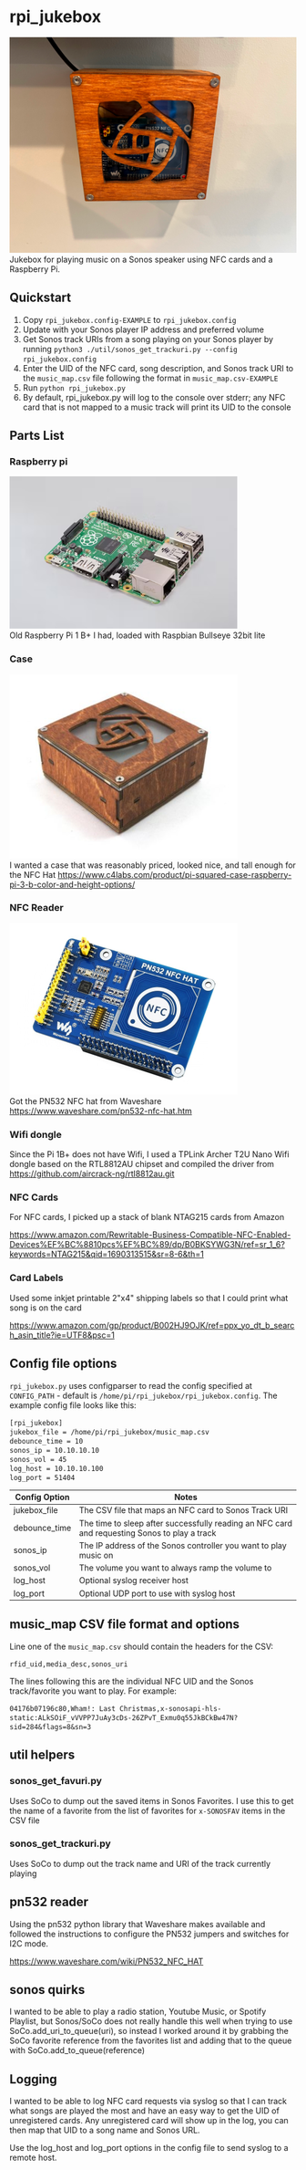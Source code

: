 # rpi_jukebox
![rPi Jukebox](./images/jukebox.png)  
Jukebox for playing music on a Sonos speaker using NFC cards and a Raspberry Pi.

## Quickstart
1. Copy `rpi_jukebox.config-EXAMPLE` to `rpi_jukebox.config` 
2. Update with your Sonos player IP address and preferred volume
3. Get Sonos track URIs from a song playing on your Sonos player by running `python3 ./util/sonos_get_trackuri.py --config rpi_jukebox.config`
4. Enter the UID of the NFC card, song description, and Sonos track URI to the `music_map.csv` file following the format in `music_map.csv-EXAMPLE`
5. Run `python rpi_jukebox.py`
6. By default, rpi_jukebox.py will log to the console over stderr; any NFC card that is not mapped to a music track will print its UID to the console

## Parts List
### Raspberry pi
![rpi 1b+](./images/raspberry_pi_1bp.png)  
Old Raspberry Pi 1 B+ I had, loaded with Raspbian Bullseye 32bit lite

### Case
![c4labs pi squared case](./images/pisquaredcase.png)  
I wanted a case that was reasonably priced, looked nice, and tall enough for the NFC Hat
  https://www.c4labs.com/product/pi-squared-case-raspberry-pi-3-b-color-and-height-options/

### NFC Reader
![waveshare nfc hat](./images/pn532-nfc-hat.png)  
Got the PN532 NFC hat from Waveshare https://www.waveshare.com/pn532-nfc-hat.htm

### Wifi dongle
Since the Pi 1B+ does not have Wifi, I used a TPLink Archer T2U Nano Wifi dongle based on the RTL8812AU chipset and compiled the driver from https://github.com/aircrack-ng/rtl8812au.git

### NFC Cards
For NFC cards, I picked up a stack of blank NTAG215 cards from Amazon  

https://www.amazon.com/Rewritable-Business-Compatible-NFC-Enabled-Devices%EF%BC%8810pcs%EF%BC%89/dp/B0BKSYWG3N/ref=sr_1_6?keywords=NTAG215&qid=1690313515&sr=8-6&th=1

### Card Labels
Used some inkjet printable 2"x4" shipping labels so that I could print what song is on the card  

https://www.amazon.com/gp/product/B002HJ9OJK/ref=ppx_yo_dt_b_search_asin_title?ie=UTF8&psc=1

## Config file options
`rpi_jukebox.py` uses configparser to read the config specified at `CONFIG_PATH` - default is `/home/pi/rpi_jukebox/rpi_jukebox.config`.  The example config file looks like this:

```
[rpi_jukebox]
jukebox_file = /home/pi/rpi_jukebox/music_map.csv
debounce_time = 10
sonos_ip = 10.10.10.10
sonos_vol = 45
log_host = 10.10.10.100
log_port = 51404
```

|Config Option|Notes|
|---|---|
|jukebox_file| The CSV file that maps an NFC card to Sonos Track URI|
|debounce_time| The time to sleep after successfully reading an NFC card and requesting Sonos to play a track |
|sonos_ip| The IP address of the Sonos controller you want to play music on|
|sonos_vol| The volume you want to always ramp the volume to|
|log_host| Optional syslog receiver host|
|log_port| Optional UDP port to use with syslog host|

## music_map CSV file format and options
Line one of the `music_map.csv` should contain the headers for the CSV:
```
rfid_uid,media_desc,sonos_uri
```
The lines following this are the individual NFC UID and the Sonos track/favorite you want to play.  For example:

```
04176b07196c80,Wham!: Last Christmas,x-sonosapi-hls-static:ALkSOiF_vVVPP7JuAy3cDs-26ZPvT_Exmu0q55JkBCkBw47N?sid=284&flags=8&sn=3
```


## util helpers
### sonos_get_favuri.py
Uses SoCo to dump out the saved items in Sonos Favorites.  I use this to get the name of a favorite from the list of favorites for `x-SONOSFAV` items in the CSV file

### sonos_get_trackuri.py
Uses SoCo to dump out the track name and URI of the track currently playing

## pn532 reader
Using the pn532 python library that Waveshare makes available and followed the instructions to configure the PN532 jumpers and switches for I2C mode.  

https://www.waveshare.com/wiki/PN532_NFC_HAT

## sonos quirks
I wanted to be able to play a radio station, Youtube Music, or Spotify Playlist, but Sonos/SoCo does not really handle this well when trying to use SoCo.add_uri_to_queue(uri), so instead I worked around it by grabbing the SoCo favorite reference from the favorites list and adding that to the queue with SoCo.add_to_queue(reference)

## Logging
I wanted to be able to log NFC card requests via syslog so that I can track what songs are played the most and have an easy way to get the UID of unregistered cards.  Any unregistered card will show up in the log, you can then map that UID to a song name and Sonos URL.  
  
Use the log_host and log_port options in the config file to send syslog to a remote host.
